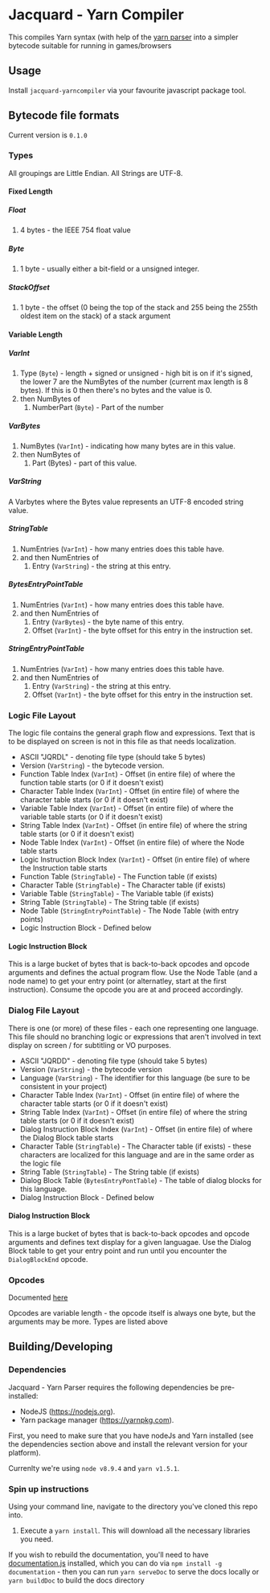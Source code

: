 # Jacquard - Yarn Compiler

This compiles Yarn syntax (with help of the [yarn parser](https://github.com/StirfireStudios/Jacquard-YarnParser) into a simpler bytecode suitable for running in games/browsers

## Usage

Install `jacquard-yarncompiler` via your favourite javascript package tool.

## Bytecode file formats

Current version is `0.1.0`

### Types

All groupings are Little Endian. All Strings are UTF-8.

#### Fixed Length
##### Float
  1. 4 bytes - the IEEE 754 float value

##### Byte
  1. 1 byte - usually either a bit-field or a unsigned integer.

##### StackOffset
  1. 1 byte - the offset (0 being the top of the stack and 255 being the 255th oldest item on the stack) of a stack argument

#### Variable Length
##### VarInt
  1. Type (`Byte`) - length + signed or unsigned - high bit is on if it's signed, the lower 7 are the NumBytes of the number (current max length is 8 bytes). If this is 0 then there's no bytes and the value is 0.
  2. then NumBytes of 
     1. NumberPart (`Byte`) - Part of the number

##### VarBytes
  1. NumBytes (`VarInt`) - indicating how many bytes are in this value.
  2. then NumBytes of
     1. Part (Bytes) - part of this value.

##### VarString
A Varbytes where the Bytes value represents an UTF-8 encoded string value.

##### StringTable
  1. NumEntries (`VarInt`) - how many entries does this table have.
  2. and then NumEntries of
     1. Entry (`VarString`) - the string at this entry.

##### BytesEntryPointTable
  1. NumEntries (`VarInt`) - how many entries does this table have.
  2. and then NumEntries of
     1. Entry (`VarBytes`) - the byte name of this entry.
     2. Offset (`VarInt`) - the byte offset for this entry in the instruction set.

##### StringEntryPointTable
  1. NumEntries (`VarInt`) - how many entries does this table have.
  2. and then NumEntries of
     1. Entry (`VarString`) - the string at this entry.
     2. Offset (`VarInt`) - the byte offset for this entry in the instruction set.

### Logic File Layout

The logic file contains the general graph flow and expressions. Text that is to be displayed on screen is not in this file as that needs localization.

  - ASCII "JQRDL" - denoting file type (should take 5 bytes)
  - Version (`VarString`) - the bytecode version.
  - Function Table Index (`VarInt`) - Offset (in entire file) of where the function table starts (or 0 if it doesn't exist)
  - Character Table Index (`VarInt`) - Offset (in entire file) of where the character table starts (or 0 if it doesn't exist)
  - Variable Table Index (`VarInt`) - Offset (in entire file) of where the variable table starts (or 0 if it doesn't exist)
  - String Table Index (`VarInt`) - Offset (in entire file) of where the string table starts (or 0 if it doesn't exist)
  - Node Table Index (`VarInt`) - Offset (in entire file) of where the Node table starts
  - Logic Instruction Block Index (`VarInt`) - Offset (in entire file) of where the Instruction table starts
  - Function Table (`StringTable`) - The Function table (if exists)
  - Character Table (`StringTable`) - The Character table (if exists)
  - Variable Table (`StringTable`) - The Variable table (if exists)
  - String Table (`StringTable`) - The String table (if exists)
  - Node Table (`StringEntryPointTable`) - The Node Table (with entry points)
  - Logic Instruction Block - Defined below

#### Logic Instruction Block

This is a large bucket of bytes that is back-to-back opcodes and opcode arguments and defines the actual program flow. Use the Node Table (and a node name) to get your entry point (or alternatley, start at the first instruction). Consume the opcode you are at and proceed accordingly.

### Dialog File Layout

There is one (or more) of these files - each one representing one language. This file should no branching logic or expressions that aren't involved in text display on screen / for subtitling or VO purposes.

  - ASCII "JQRDD" - denoting file type (should take 5 bytes)
  - Version (`VarString`) - the bytecode version
  - Language (`VarString`) - The identifier for this language (be sure to be consistent in your project)
  - Character Table Index (`VarInt`) - Offset (in entire file) of where the character table starts (or 0 if it doesn't exist)
  - String Table Index (`VarInt`) - Offset (in entire file) of where the string table starts (or 0 if it doesn't exist)
  - Dialog Instruction Block Index (`VarInt`) - Offset (in entire file) of where the Dialog Block table starts
  - Character Table (`StringTable`) - The Character table (if exists) - these characters are localized for this language and are in the same order as the logic file
  - String Table (`StringTable`) - The String table (if exists)
  - Dialog Block Table (`BytesEntryPontTable`) - The table of dialog blocks for this language.
  - Dialog Instruction Block - Defined below

#### Dialog Instruction Block

This is a large bucket of bytes that is back-to-back opcodes and opcode arguments and defines text display for a given languagae. Use the Dialog Block table to get your entry point and run until you encounter the `DialogBlockEnd` opcode. 

### Opcodes

Documented [here](https://github.com/StirfireStudios/Jacquard-YarnCompiler/blob/master/src/commands/index.js#L9)

Opcodes are variable length - the opcode itself is always one byte, but the arguments may be more. Types are listed above

## Building/Developing

### Dependencies

Jacquard - Yarn Parser requires the following dependencies be pre-installed:

* NodeJS (https://nodejs.org).
* Yarn package manager (https://yarnpkg.com).

First, you need to make sure that you have nodeJs and Yarn installed (see the dependencies section above and install the relevant version for your platform).

Currenlty we're using `node v8.9.4` and `yarn v1.5.1`.

### Spin up instructions

Using your command line, navigate to the directory you've cloned this repo into.

  1. Execute a `yarn install`. This will download all the necessary libraries you need.

If you wish to rebuild the documentation, you'll need to have [documentation.js](http://documentation.js.org/) installed, which you can do via `npm install -g documentation` - then you can run `yarn serveDoc` to serve the docs locally or `yarn buildDoc` to build the docs directory